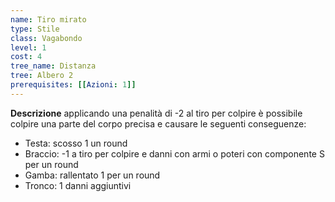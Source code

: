 ```yaml
---
name: Tiro mirato
type: Stile
class: Vagabondo
level: 1
cost: 4
tree_name: Distanza
tree: Albero 2
prerequisites: [[Azioni: 1]]
---
```


**Descrizione**
applicando una penalità di -2 al tiro per colpire è possibile colpire una
parte del corpo precisa e causare le seguenti conseguenze:

- Testa: scosso 1 un round
- Braccio: -1 a tiro per colpire e danni con armi o poteri con componente S per un round
- Gamba: rallentato 1 per un round
- Tronco: 1 danni aggiuntivi